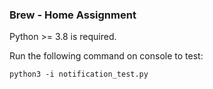 ### Brew - Home Assignment 

Python >= 3.8 is required.

Run the following command on console to test:
```shell
python3 -i notification_test.py
```
